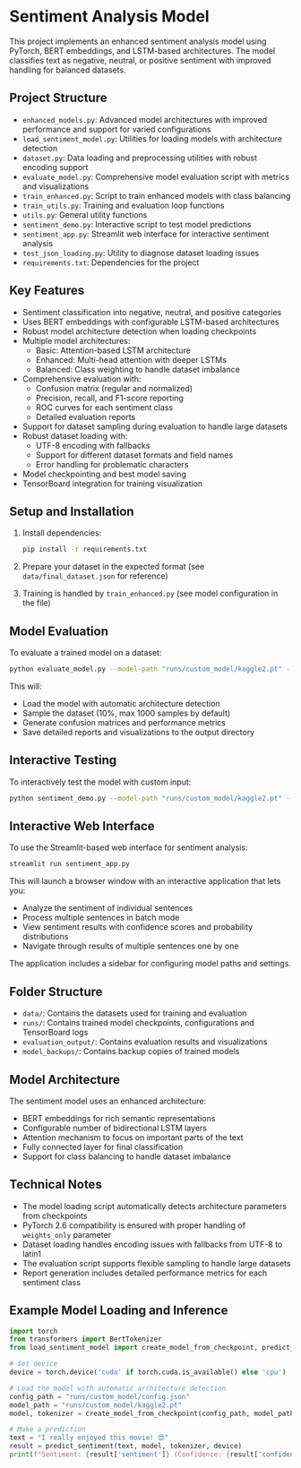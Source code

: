 # Sentiment Analysis Model

This project implements an enhanced sentiment analysis model using PyTorch, BERT embeddings, and LSTM-based architectures. The model classifies text as negative, neutral, or positive sentiment with improved handling for balanced datasets.

## Project Structure

- `enhanced_models.py`: Advanced model architectures with improved performance and support for varied configurations
- `load_sentiment_model.py`: Utilities for loading models with architecture detection
- `dataset.py`: Data loading and preprocessing utilities with robust encoding support
- `evaluate_model.py`: Comprehensive model evaluation script with metrics and visualizations
- `train_enhanced.py`: Script to train enhanced models with class balancing
- `train_utils.py`: Training and evaluation loop functions
- `utils.py`: General utility functions
- `sentiment_demo.py`: Interactive script to test model predictions
- `sentiment_app.py`: Streamlit web interface for interactive sentiment analysis
- `test_json_loading.py`: Utility to diagnose dataset loading issues
- `requirements.txt`: Dependencies for the project

## Key Features

- Sentiment classification into negative, neutral, and positive categories
- Uses BERT embeddings with configurable LSTM-based architectures
- Robust model architecture detection when loading checkpoints
- Multiple model architectures:
  - Basic: Attention-based LSTM architecture
  - Enhanced: Multi-head attention with deeper LSTMs
  - Balanced: Class weighting to handle dataset imbalance
- Comprehensive evaluation with:
  - Confusion matrix (regular and normalized)
  - Precision, recall, and F1-score reporting
  - ROC curves for each sentiment class
  - Detailed evaluation reports
- Support for dataset sampling during evaluation to handle large datasets
- Robust dataset loading with:
  - UTF-8 encoding with fallbacks
  - Support for different dataset formats and field names
  - Error handling for problematic characters
- Model checkpointing and best model saving
- TensorBoard integration for training visualization

## Setup and Installation

1. Install dependencies:
   ```bash
   pip install -r requirements.txt
   ```

2. Prepare your dataset in the expected format (see `data/final_dataset.json` for reference)

3. Training is handled by `train_enhanced.py` (see model configuration in the file)

## Model Evaluation

To evaluate a trained model on a dataset:

```bash
python evaluate_model.py --model-path "runs/custom_model/kaggle2.pt" --config-path "runs/custom_model/config.json" --dataset "data/final_dataset.json" --output-dir "evaluation_output"
```

This will:
- Load the model with automatic architecture detection
- Sample the dataset (10%, max 1000 samples by default)
- Generate confusion matrices and performance metrics
- Save detailed reports and visualizations to the output directory

## Interactive Testing

To interactively test the model with custom input:

```bash
python sentiment_demo.py --model-path "runs/custom_model/kaggle2.pt" --config-path "runs/custom_model/config.json"
```

## Interactive Web Interface

To use the Streamlit-based web interface for sentiment analysis:

```bash
streamlit run sentiment_app.py
```

This will launch a browser window with an interactive application that lets you:
- Analyze the sentiment of individual sentences
- Process multiple sentences in batch mode
- View sentiment results with confidence scores and probability distributions
- Navigate through results of multiple sentences one by one

The application includes a sidebar for configuring model paths and settings.

## Folder Structure

- `data/`: Contains the datasets used for training and evaluation
- `runs/`: Contains trained model checkpoints, configurations and TensorBoard logs
- `evaluation_output/`: Contains evaluation results and visualizations
- `model_backups/`: Contains backup copies of trained models

## Model Architecture

The sentiment model uses an enhanced architecture:
- BERT embeddings for rich semantic representations
- Configurable number of bidirectional LSTM layers
- Attention mechanism to focus on important parts of the text
- Fully connected layer for final classification
- Support for class balancing to handle dataset imbalance

## Technical Notes

- The model loading script automatically detects architecture parameters from checkpoints
- PyTorch 2.6 compatibility is ensured with proper handling of `weights_only` parameter
- Dataset loading handles encoding issues with fallbacks from UTF-8 to latin1
- The evaluation script supports flexible sampling to handle large datasets
- Report generation includes detailed performance metrics for each sentiment class

## Example Model Loading and Inference

```python
import torch
from transformers import BertTokenizer
from load_sentiment_model import create_model_from_checkpoint, predict_sentiment

# Set device
device = torch.device('cuda' if torch.cuda.is_available() else 'cpu')

# Load the model with automatic architecture detection
config_path = "runs/custom_model/config.json"
model_path = "runs/custom_model/kaggle2.pt"
model, tokenizer = create_model_from_checkpoint(config_path, model_path, device)

# Make a prediction
text = "I really enjoyed this movie! 😍"
result = predict_sentiment(text, model, tokenizer, device)
print(f"Sentiment: {result['sentiment']} (Confidence: {result['confidence']:.2f}%)")
```
